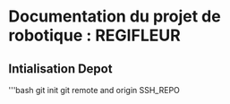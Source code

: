 # Documentation du projet de robotique : REGIFLEUR

## Intialisation Depot

'''bash 
git init 
git remote and origin SSH_REPO